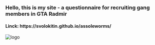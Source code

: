<h3>Hello, this is my site - a questionnaire for recruiting gang members in GTA Radmir</h3>
<h4>Linck: https://svolokitin.github.io/assoleworms/</h4>
<img style="size:10px" src=https://ru.vuejs.org/images/logo.png alt="logo">
